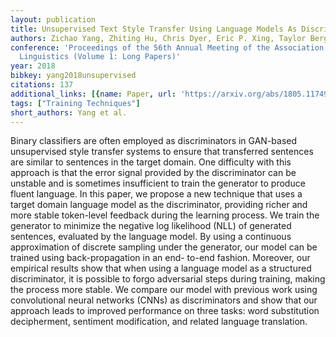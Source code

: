 ```yaml
---
layout: publication
title: Unsupervised Text Style Transfer Using Language Models As Discriminators
authors: Zichao Yang, Zhiting Hu, Chris Dyer, Eric P. Xing, Taylor Berg-kirkpatrick
conference: 'Proceedings of the 56th Annual Meeting of the Association for Computational
  Linguistics (Volume 1: Long Papers)'
year: 2018
bibkey: yang2018unsupervised
citations: 137
additional_links: [{name: Paper, url: 'https://arxiv.org/abs/1805.11749'}]
tags: ["Training Techniques"]
short_authors: Yang et al.
---
```

Binary classifiers are often employed as discriminators in GAN-based
unsupervised style transfer systems to ensure that transferred sentences are
similar to sentences in the target domain. One difficulty with this approach is
that the error signal provided by the discriminator can be unstable and is
sometimes insufficient to train the generator to produce fluent language. In
this paper, we propose a new technique that uses a target domain language model
as the discriminator, providing richer and more stable token-level feedback
during the learning process. We train the generator to minimize the negative
log likelihood (NLL) of generated sentences, evaluated by the language model.
By using a continuous approximation of discrete sampling under the generator,
our model can be trained using back-propagation in an end- to-end fashion.
Moreover, our empirical results show that when using a language model as a
structured discriminator, it is possible to forgo adversarial steps during
training, making the process more stable. We compare our model with previous
work using convolutional neural networks (CNNs) as discriminators and show that
our approach leads to improved performance on three tasks: word substitution
decipherment, sentiment modification, and related language translation.